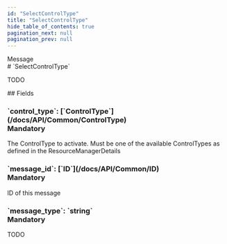 ```yaml
---
id: "SelectControlType"
title: "SelectControlType"
hide_table_of_contents: true
pagination_next: null
pagination_prev: null
---
```


<div style={{ display: "flex", flexDirection: "row", alignItems: "start", justifyContent: "center" }}>
<div style={{ flexBasis: "35rem", flexGrow: "0", minWidth: "0" }}>
<div style={{ marginLeft: "1rem", marginBottom: "2rem" }}>
<div class="api-title">
<div style={{ width: "fit-content", fontWeight: 500, color: "gray" }}>
Message
</div>
# `SelectControlType`
</div>


TODO

</div>

<div style={{ marginLeft: "1rem" }}>
## Fields
</div>
<div class="field-card">
<h3>`control_type`: <span className="type-link">[`ControlType`](/docs/API/Common/ControlType)</span> <div style={{ float: "right", color: "#888888", fontSize: '10pt', fontWeight: "400" }}>Mandatory</div></h3>
The ControlType to activate. Must be one of the available ControlTypes as defined in the ResourceManagerDetails

</div>
<div class="field-card">
<h3>`message_id`: <span className="type-link">[`ID`](/docs/API/Common/ID)</span> <div style={{ float: "right", color: "#888888", fontSize: '10pt', fontWeight: "400" }}>Mandatory</div></h3>
ID of this message

</div>
<div class="field-card">
<h3>`message_type`: <span className="type-link">`string`</span> <div style={{ float: "right", color: "#888888", fontSize: '10pt', fontWeight: "400" }}>Mandatory</div></h3>
TODO

</div>
</div>
</div>